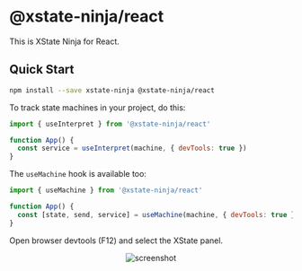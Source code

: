 # @xstate-ninja/react

This is XState Ninja for React.

## Quick Start

```bash
npm install --save xstate-ninja @xstate-ninja/react
```

To track state machines in your project, do this:

```javascript
import { useInterpret } from '@xstate-ninja/react'

function App() {
  const service = useInterpret(machine, { devTools: true })
}
```

The `useMachine` hook is available too:

```javascript
import { useMachine } from '@xstate-ninja/react'

function App() {
  const [state, send, service] = useMachine(machine, { devTools: true })
}
```

Open browser devtools (F12) and select the XState panel.

<div align="center">
  <img src="https://user-images.githubusercontent.com/489018/190877530-9ab334bf-a220-4ad6-9977-3f5000f01c66.png" alt="screenshot" />
</div>
